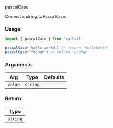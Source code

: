 pascalCase

Convert a string to `PascalCase`.

### Usage

```ts
import { pascalCase } from 'rattail'

pascalCase('hello-world') // return 'HelloWorld'
pascalCase('fooBar') // return 'FooBar'
```

### Arguments

| Arg     |   Type   | Defaults |
| ------- | :------: | -------: |
| `value` | `string` |          |

### Return

|   Type   |
| :------: |
| `string` |
